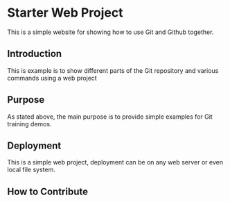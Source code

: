 # Starter Web Project

This is a simple website for showing how to use Git and Github together.

## Introduction

This is example is to show different parts of the Git repository and various commands using a web project

## Purpose

As stated above, the main purpose is to provide simple examples for Git training demos.

## Deployment
This is a simple web project, deployment can be on any web server or even local file system.


## How to Contribute